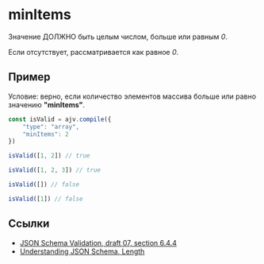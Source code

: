 # minItems
Значение ДОЛЖНО быть целым числом, больше или равным *0*.

Если отсутствует, рассматривается как равное *0*.

## Пример
Условие: верно, если количество элементов массива больше или равно значению **"minItems"**.

```js
const isValid = ajv.compile({
    "type": "array",
    "minItems": 2
})
```

```js
isValid([1, 2]) // true
```

```js
isValid([1, 2, 3]) // true
```

```js
isValid([]) // false
```

```js
isValid([1]) // false
```

## Ссылки
- [JSON Schema Validation, draft 07, section 6.4.4](https://json-schema.org/draft-07/json-schema-validation.html#rfc.section.6.4.4)
- [Understanding JSON Schema, Length](https://json-schema.org/understanding-json-schema/reference/array.html#length)

